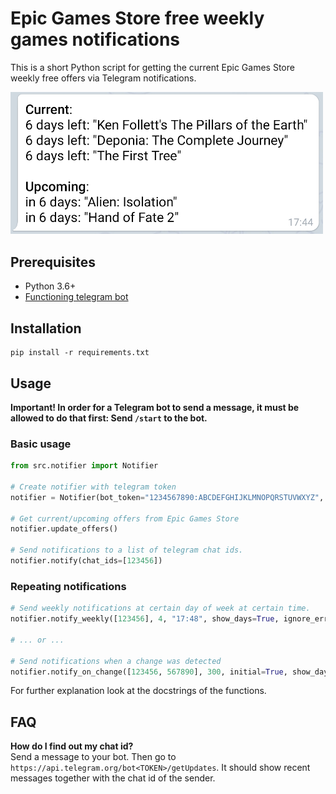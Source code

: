 # Epic Games Store free weekly games notifications

This is a short Python script for getting the current Epic Games Store weekly free offers via Telegram notifications.

<img src="img/tg.png" width="500">

## Prerequisites

- Python 3.6+
- [Functioning telegram bot](https://www.google.com/search?q=how+to+create+telegram+bot)

## Installation

```shell
pip install -r requirements.txt
```

## Usage

**Important! In order for a Telegram bot to send a message, it must be allowed to do that first: Send `/start` to the
bot.**

### Basic usage

```python
from src.notifier import Notifier

# Create notifier with telegram token
notifier = Notifier(bot_token="1234567890:ABCDEFGHIJKLMNOPQRSTUVWXYZ", country="DE")

# Get current/upcoming offers from Epic Games Store
notifier.update_offers()

# Send notifications to a list of telegram chat ids.
notifier.notify(chat_ids=[123456])
```

### Repeating notifications

```python
# Send weekly notifications at certain day of week at certain time.
notifier.notify_weekly([123456], 4, "17:48", show_days=True, ignore_errors=True)

# ... or ...

# Send notifications when a change was detected
notifier.notify_on_change([123456, 567890], 300, initial=True, show_days=False, ignore_errors=True)
```

For further explanation look at the docstrings of the functions.

## FAQ

**How do I find out my chat id?**  
Send a message to your bot. Then go to `https://api.telegram.org/bot<TOKEN>/getUpdates`. It should show recent messages
together with the chat id of the sender.